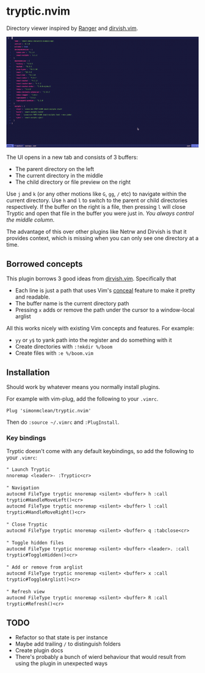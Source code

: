 # tryptic.nvim

Directory viewer inspired by [Ranger](https://github.com/ranger/ranger) and [dirvish.vim](https://github.com/justinmk/vim-dirvish).

![](tryptic.gif)

The UI opens in a new tab and consists of 3 buffers:

- The parent directory on the left
- The current directory in the middle
- The child directory or file preview on the right

Use `j` and `k` (or any other motions like `G`,  `gg`, `/` etc) to navigate within the current directory.
Use `h` and `l` to switch to the parent or child directories respectively. If the buffer on the right is a file, then pressing `l` will close Tryptic
and open that file in the buffer you were just in. _You always control the middle column_.

The advantage of this over other plugins like Netrw and Dirvish is that it provides context, which is missing when you can only see one directory at a time.

## Borrowed concepts

This plugin borrows 3 good ideas from [dirvish.vim](https://github.com/justinmk/vim-dirvish). Specifically that

- Each line is just a path that uses Vim's [conceal](https://neovim.io/doc/user/syntax.html#conceal) feature to make it pretty and readable.
- The buffer name is the current directory path
- Pressing `x` adds or remove the path under the cursor to a window-local arglist

All this works nicely with existing Vim concepts and features. For example:

- `yy` or `y$` to yank path into the register and do something with it
- Create directories with `:!mkdir %/boom`
- Create files with `:e %/boom.vim`

## Installation

Should work by whatever means you normally install plugins.

For example with vim-plug, add the following to your `.vimrc`.

```
Plug 'simonmclean/tryptic.nvim'
```

Then do `:source ~/.vimrc` and `:PlugInstall`.

### Key bindings

Tryptic doesn't come with any default keybindings, so add the following to your `.vimrc`:

```
" Launch Tryptic
nnoremap <leader>- :Tryptic<cr>

" Navigation
autocmd FileType tryptic nnoremap <silent> <buffer> h :call tryptic#HandleMoveLeft()<cr>
autocmd FileType tryptic nnoremap <silent> <buffer> l :call tryptic#HandleMoveRight()<cr>

" Close Tryptic
autocmd FileType tryptic nnoremap <silent> <buffer> q :tabclose<cr>

" Toggle hidden files
autocmd FileType tryptic nnoremap <silent> <buffer> <leader>. :call tryptic#ToggleHidden()<cr>

" Add or remove from arglist
autocmd FileType tryptic nnoremap <silent> <buffer> x :call tryptic#ToggleArglist()<cr>

" Refresh view
autocmd FileType tryptic nnoremap <silent> <buffer> R :call tryptic#Refresh()<cr>
```

## TODO

- Refactor so that state is per instance
- Maybe add trailing `/` to distinguish folders
- Create plugin docs
- There's probably a bunch of wierd behaviour that would result from using the plugin in unexpected ways
